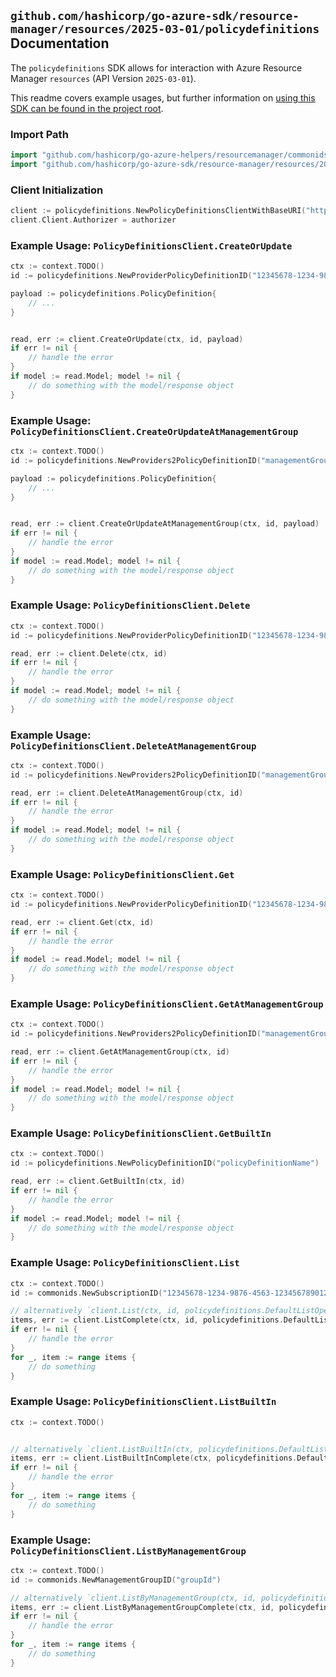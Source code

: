 
## `github.com/hashicorp/go-azure-sdk/resource-manager/resources/2025-03-01/policydefinitions` Documentation

The `policydefinitions` SDK allows for interaction with Azure Resource Manager `resources` (API Version `2025-03-01`).

This readme covers example usages, but further information on [using this SDK can be found in the project root](https://github.com/hashicorp/go-azure-sdk/tree/main/docs).

### Import Path

```go
import "github.com/hashicorp/go-azure-helpers/resourcemanager/commonids"
import "github.com/hashicorp/go-azure-sdk/resource-manager/resources/2025-03-01/policydefinitions"
```


### Client Initialization

```go
client := policydefinitions.NewPolicyDefinitionsClientWithBaseURI("https://management.azure.com")
client.Client.Authorizer = authorizer
```


### Example Usage: `PolicyDefinitionsClient.CreateOrUpdate`

```go
ctx := context.TODO()
id := policydefinitions.NewProviderPolicyDefinitionID("12345678-1234-9876-4563-123456789012", "policyDefinitionName")

payload := policydefinitions.PolicyDefinition{
	// ...
}


read, err := client.CreateOrUpdate(ctx, id, payload)
if err != nil {
	// handle the error
}
if model := read.Model; model != nil {
	// do something with the model/response object
}
```


### Example Usage: `PolicyDefinitionsClient.CreateOrUpdateAtManagementGroup`

```go
ctx := context.TODO()
id := policydefinitions.NewProviders2PolicyDefinitionID("managementGroupName", "policyDefinitionName")

payload := policydefinitions.PolicyDefinition{
	// ...
}


read, err := client.CreateOrUpdateAtManagementGroup(ctx, id, payload)
if err != nil {
	// handle the error
}
if model := read.Model; model != nil {
	// do something with the model/response object
}
```


### Example Usage: `PolicyDefinitionsClient.Delete`

```go
ctx := context.TODO()
id := policydefinitions.NewProviderPolicyDefinitionID("12345678-1234-9876-4563-123456789012", "policyDefinitionName")

read, err := client.Delete(ctx, id)
if err != nil {
	// handle the error
}
if model := read.Model; model != nil {
	// do something with the model/response object
}
```


### Example Usage: `PolicyDefinitionsClient.DeleteAtManagementGroup`

```go
ctx := context.TODO()
id := policydefinitions.NewProviders2PolicyDefinitionID("managementGroupName", "policyDefinitionName")

read, err := client.DeleteAtManagementGroup(ctx, id)
if err != nil {
	// handle the error
}
if model := read.Model; model != nil {
	// do something with the model/response object
}
```


### Example Usage: `PolicyDefinitionsClient.Get`

```go
ctx := context.TODO()
id := policydefinitions.NewProviderPolicyDefinitionID("12345678-1234-9876-4563-123456789012", "policyDefinitionName")

read, err := client.Get(ctx, id)
if err != nil {
	// handle the error
}
if model := read.Model; model != nil {
	// do something with the model/response object
}
```


### Example Usage: `PolicyDefinitionsClient.GetAtManagementGroup`

```go
ctx := context.TODO()
id := policydefinitions.NewProviders2PolicyDefinitionID("managementGroupName", "policyDefinitionName")

read, err := client.GetAtManagementGroup(ctx, id)
if err != nil {
	// handle the error
}
if model := read.Model; model != nil {
	// do something with the model/response object
}
```


### Example Usage: `PolicyDefinitionsClient.GetBuiltIn`

```go
ctx := context.TODO()
id := policydefinitions.NewPolicyDefinitionID("policyDefinitionName")

read, err := client.GetBuiltIn(ctx, id)
if err != nil {
	// handle the error
}
if model := read.Model; model != nil {
	// do something with the model/response object
}
```


### Example Usage: `PolicyDefinitionsClient.List`

```go
ctx := context.TODO()
id := commonids.NewSubscriptionID("12345678-1234-9876-4563-123456789012")

// alternatively `client.List(ctx, id, policydefinitions.DefaultListOperationOptions())` can be used to do batched pagination
items, err := client.ListComplete(ctx, id, policydefinitions.DefaultListOperationOptions())
if err != nil {
	// handle the error
}
for _, item := range items {
	// do something
}
```


### Example Usage: `PolicyDefinitionsClient.ListBuiltIn`

```go
ctx := context.TODO()


// alternatively `client.ListBuiltIn(ctx, policydefinitions.DefaultListBuiltInOperationOptions())` can be used to do batched pagination
items, err := client.ListBuiltInComplete(ctx, policydefinitions.DefaultListBuiltInOperationOptions())
if err != nil {
	// handle the error
}
for _, item := range items {
	// do something
}
```


### Example Usage: `PolicyDefinitionsClient.ListByManagementGroup`

```go
ctx := context.TODO()
id := commonids.NewManagementGroupID("groupId")

// alternatively `client.ListByManagementGroup(ctx, id, policydefinitions.DefaultListByManagementGroupOperationOptions())` can be used to do batched pagination
items, err := client.ListByManagementGroupComplete(ctx, id, policydefinitions.DefaultListByManagementGroupOperationOptions())
if err != nil {
	// handle the error
}
for _, item := range items {
	// do something
}
```
